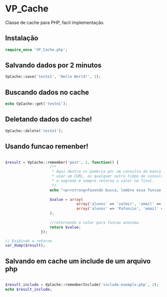 VP_Cache
========

Classe de cache para PHP, facil implementação.


## Instalação ##

```php
require_once 'VP_Cache.php';
```

## Salvando dados por 2 minutos  ###

```php
VpCache::save('teste1', 'Hello World!', 2);
```

## Buscando dados no cache ##
```php
echo VpCache::get('teste1');
```

## Deletando dados do cache! ##

```php
VpCache::delete('teste1');
```

## Usando funcao remenber! ##

```php

$result = VpCache::remember('post', 1, function() {
                    /**
                     * Aqui dentro vc poderia por um consulta de banco de dados, 
                     * usar um CURL, ou qualquer outro tidpo de consulta
                     * o segredo é sempre retorna o valor no final.
                     */
                    echo "<p><strong>Fazendo busca, lembre essa funcao so vai ser executada uma vez, apos atualizar a pagina eu sumirei :p </p></strong>";
                    
                    $value = array(
                                array('alunos' => 'valmir', 'email' => 'teste@gmail.com', 'idade' => 22),
                                array('alunos' => 'Pafuncio', 'email' => 'teste2@gmail.com', 'idade' => 56),
                    );
                    
                    //retornando o valor para funcao anonima
                    return $value;
                });

// Exibindo o retorno
var_dump($result);


```

## Salvando em cache um include de um arquivo php ##

```php

$result_include = VpCache::rememberInclude('include-exemplo.php', 2);
echo $result_include;

```